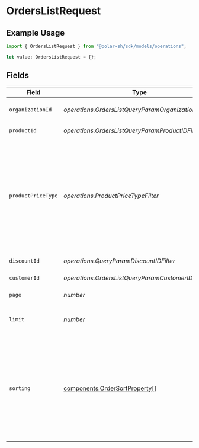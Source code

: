 # OrdersListRequest

## Example Usage

```typescript
import { OrdersListRequest } from "@polar-sh/sdk/models/operations";

let value: OrdersListRequest = {};
```

## Fields

| Field                                                                                                                                                                                 | Type                                                                                                                                                                                  | Required                                                                                                                                                                              | Description                                                                                                                                                                           |
| ------------------------------------------------------------------------------------------------------------------------------------------------------------------------------------- | ------------------------------------------------------------------------------------------------------------------------------------------------------------------------------------- | ------------------------------------------------------------------------------------------------------------------------------------------------------------------------------------- | ------------------------------------------------------------------------------------------------------------------------------------------------------------------------------------- |
| `organizationId`                                                                                                                                                                      | *operations.OrdersListQueryParamOrganizationIDFilter*                                                                                                                                 | :heavy_minus_sign:                                                                                                                                                                    | Filter by organization ID.                                                                                                                                                            |
| `productId`                                                                                                                                                                           | *operations.OrdersListQueryParamProductIDFilter*                                                                                                                                      | :heavy_minus_sign:                                                                                                                                                                    | Filter by product ID.                                                                                                                                                                 |
| `productPriceType`                                                                                                                                                                    | *operations.ProductPriceTypeFilter*                                                                                                                                                   | :heavy_minus_sign:                                                                                                                                                                    | Filter by product price type. `recurring` will return orders corresponding to subscriptions creations or renewals. `one_time` will return orders corresponding to one-time purchases. |
| `discountId`                                                                                                                                                                          | *operations.QueryParamDiscountIDFilter*                                                                                                                                               | :heavy_minus_sign:                                                                                                                                                                    | Filter by discount ID.                                                                                                                                                                |
| `customerId`                                                                                                                                                                          | *operations.OrdersListQueryParamCustomerIDFilter*                                                                                                                                     | :heavy_minus_sign:                                                                                                                                                                    | Filter by customer ID.                                                                                                                                                                |
| `page`                                                                                                                                                                                | *number*                                                                                                                                                                              | :heavy_minus_sign:                                                                                                                                                                    | Page number, defaults to 1.                                                                                                                                                           |
| `limit`                                                                                                                                                                               | *number*                                                                                                                                                                              | :heavy_minus_sign:                                                                                                                                                                    | Size of a page, defaults to 10. Maximum is 100.                                                                                                                                       |
| `sorting`                                                                                                                                                                             | [components.OrderSortProperty](../../models/components/ordersortproperty.md)[]                                                                                                        | :heavy_minus_sign:                                                                                                                                                                    | Sorting criterion. Several criteria can be used simultaneously and will be applied in order. Add a minus sign `-` before the criteria name to sort by descending order.               |